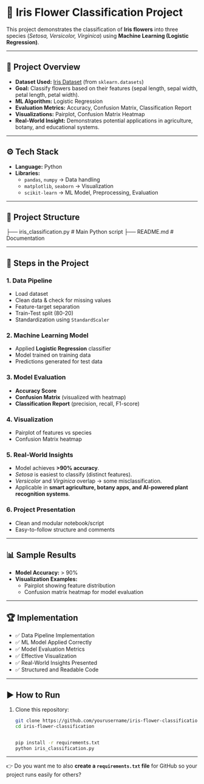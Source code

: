 # 🌸 Iris Flower Classification Project

This project demonstrates the classification of **Iris flowers** into three species (*Setosa, Versicolor, Virginica*) using **Machine Learning (Logistic Regression)**.  

---

## 📑 Project Overview
- **Dataset Used:** [Iris Dataset](https://archive.ics.uci.edu/ml/datasets/iris) (from `sklearn.datasets`)
- **Goal:** Classify flowers based on their features (sepal length, sepal width, petal length, petal width).
- **ML Algorithm:** Logistic Regression
- **Evaluation Metrics:** Accuracy, Confusion Matrix, Classification Report
- **Visualizations:** Pairplot, Confusion Matrix Heatmap
- **Real-World Insight:** Demonstrates potential applications in agriculture, botany, and educational systems.

---

## ⚙️ Tech Stack
- **Language:** Python
- **Libraries:**  
  - `pandas`, `numpy` → Data handling  
  - `matplotlib`, `seaborn` → Visualization  
  - `scikit-learn` → ML Model, Preprocessing, Evaluation  

---

## 📂 Project Structure
├── iris_classification.py # Main Python script
├── README.md # Documentation


---

## 🚀 Steps in the Project
### 1. Data Pipeline 
- Load dataset
- Clean data & check for missing values
- Feature-target separation
- Train-Test split (80-20)
- Standardization using `StandardScaler`

### 2. Machine Learning Model 
- Applied **Logistic Regression** classifier
- Model trained on training data
- Predictions generated for test data

### 3. Model Evaluation 
- **Accuracy Score**
- **Confusion Matrix** (visualized with heatmap)
- **Classification Report** (precision, recall, F1-score)

### 4. Visualization 
- Pairplot of features vs species
- Confusion Matrix heatmap

### 5. Real-World Insights 
- Model achieves **>90% accuracy**.
- *Setosa* is easiest to classify (distinct features).
- *Versicolor* and *Virginica* overlap → some misclassification.
- Applicable in **smart agriculture, botany apps, and AI-powered plant recognition systems**.

### 6. Project Presentation 
- Clean and modular notebook/script
- Easy-to-follow structure and comments

---

## 📊 Sample Results
- **Model Accuracy:** > 90%
- **Visualization Examples:**  
  - Pairplot showing feature distribution  
  - Confusion matrix heatmap for model evaluation  

---

## 🏆 Implementation
- ✅ Data Pipeline Implementation  
- ✅ ML Model Applied Correctly  
- ✅ Model Evaluation Metrics  
- ✅ Effective Visualization  
- ✅ Real-World Insights Presented  
- ✅ Structured and Readable Code  



---

## ▶️ How to Run
1. Clone this repository:
   ```bash
   git clone https://github.com/yourusername/iris-flower-classification.git
   cd iris-flower-classification


   pip install -r requirements.txt
   python iris_classification.py

   
---

👉 Do you want me to also **create a `requirements.txt` file** for GitHub so your project runs easily for others?



